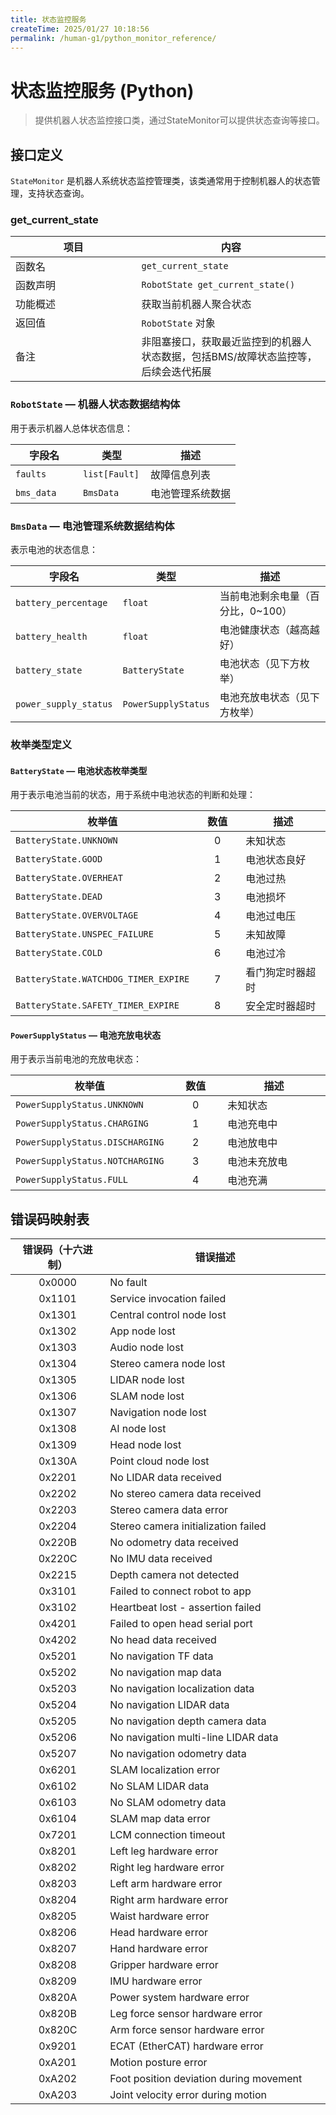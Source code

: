 ```yaml
---
title: 状态监控服务
createTime: 2025/01/27 10:18:56
permalink: /human-g1/python_monitor_reference/
---
```


# 状态监控服务 (Python)

> 提供机器人状态监控接口类，通过StateMonitor可以提供状态查询等接口。

## 接口定义
`StateMonitor` 是机器人系统状态监控管理类，该类通常用于控制机器人的状态管理，支持状态查询。

### get_current_state
<table style="width: 100%; table-layout: fixed; border-collapse: collapse;">
  <thead>
    <tr>
      <th style="width: 40%; text-align: center;"><strong>项目</strong></th>
      <th style="width: 60%; text-align: center;"><strong>内容</strong></th>
    </tr>
  </thead>
  <tbody>
    <tr>
      <td style="text-align: left;">函数名</td>
      <td style="text-align: left;"><code>get_current_state</code></td>
    </tr>
    <tr>
      <td style="text-align: left;">函数声明</td>
      <td style="text-align: left;"><code>RobotState get_current_state()</code></td>
    </tr>
    <tr>
      <td style="text-align: left;">功能概述</td>
      <td style="text-align: left;">获取当前机器人聚合状态</td>
    </tr>
    <tr>
      <td style="text-align: left;">返回值</td>
      <td style="text-align: left;"><code>RobotState</code> 对象</td>
    </tr>
    <tr>
      <td style="text-align: left;">备注</td>
      <td style="text-align: left;">非阻塞接口，获取最近监控到的机器人状态数据，包括BMS/故障状态监控等，后续会迭代拓展</td>
    </tr>
  </tbody>
</table>

### `RobotState` — 机器人状态数据结构体

用于表示机器人总体状态信息：

<table style="width: 100%; table-layout: fixed; border-collapse: collapse;">
  <thead>
    <tr>
      <th style="width: 30%; text-align: center;"><strong>字段名</strong></th>
      <th style="width: 30%; text-align: center;"><strong>类型</strong></th>
      <th style="width: 40%; text-align: center;"><strong>描述</strong></th>
    </tr>
  </thead>
  <tbody>
    <tr>
      <td style="text-align: left;"><code>faults</code></td>
      <td style="text-align: left;"><code>list[Fault]</code></td>
      <td style="text-align: left;">故障信息列表</td>
    </tr>
    <tr>
      <td style="text-align: left;"><code>bms_data</code></td>
      <td style="text-align: left;"><code>BmsData</code></td>
      <td style="text-align: left;">电池管理系统数据</td>
    </tr>
  </tbody>
</table>

### `BmsData` — 电池管理系统数据结构体

表示电池的状态信息：

<table style="width: 100%; table-layout: fixed; border-collapse: collapse;">
  <thead>
    <tr>
      <th style="width: 30%; text-align: center;"><strong>字段名</strong></th>
      <th style="width: 30%; text-align: center;"><strong>类型</strong></th>
      <th style="width: 40%; text-align: center;"><strong>描述</strong></th>
    </tr>
  </thead>
  <tbody>
    <tr>
      <td style="text-align: left;"><code>battery_percentage</code></td>
      <td style="text-align: left;"><code>float</code></td>
      <td style="text-align: left;">当前电池剩余电量（百分比，0~100）</td>
    </tr>
    <tr>
      <td style="text-align: left;"><code>battery_health</code></td>
      <td style="text-align: left;"><code>float</code></td>
      <td style="text-align: left;">电池健康状态（越高越好）</td>
    </tr>
    <tr>
      <td style="text-align: left;"><code>battery_state</code></td>
      <td style="text-align: left;"><code>BatteryState</code></td>
      <td style="text-align: left;">电池状态（见下方枚举）</td>
    </tr>
    <tr>
      <td style="text-align: left;"><code>power_supply_status</code></td>
      <td style="text-align: left;"><code>PowerSupplyStatus</code></td>
      <td style="text-align: left;">电池充放电状态（见下方枚举）</td>
    </tr>
  </tbody>
</table>

### 枚举类型定义

#### `BatteryState` — 电池状态枚举类型

用于表示电池当前的状态，用于系统中电池状态的判断和处理：

<table style="width: 100%; table-layout: fixed; border-collapse: collapse;">
  <thead>
    <tr>
      <th style="width: 40%; text-align: center;"><strong>枚举值</strong></th>
      <th style="width: 20%; text-align: center;"><strong>数值</strong></th>
      <th style="width: 40%; text-align: center;"><strong>描述</strong></th>
    </tr>
  </thead>
  <tbody>
    <tr>
      <td style="text-align: left;"><code>BatteryState.UNKNOWN</code></td>
      <td style="text-align: center;">0</td>
      <td style="text-align: left;">未知状态</td>
    </tr>
    <tr>
      <td style="text-align: left;"><code>BatteryState.GOOD</code></td>
      <td style="text-align: center;">1</td>
      <td style="text-align: left;">电池状态良好</td>
    </tr>
    <tr>
      <td style="text-align: left;"><code>BatteryState.OVERHEAT</code></td>
      <td style="text-align: center;">2</td>
      <td style="text-align: left;">电池过热</td>
    </tr>
    <tr>
      <td style="text-align: left;"><code>BatteryState.DEAD</code></td>
      <td style="text-align: center;">3</td>
      <td style="text-align: left;">电池损坏</td>
    </tr>
    <tr>
      <td style="text-align: left;"><code>BatteryState.OVERVOLTAGE</code></td>
      <td style="text-align: center;">4</td>
      <td style="text-align: left;">电池过电压</td>
    </tr>
    <tr>
      <td style="text-align: left;"><code>BatteryState.UNSPEC_FAILURE</code></td>
      <td style="text-align: center;">5</td>
      <td style="text-align: left;">未知故障</td>
    </tr>
    <tr>
      <td style="text-align: left;"><code>BatteryState.COLD</code></td>
      <td style="text-align: center;">6</td>
      <td style="text-align: left;">电池过冷</td>
    </tr>
    <tr>
      <td style="text-align: left;"><code>BatteryState.WATCHDOG_TIMER_EXPIRE</code></td>
      <td style="text-align: center;">7</td>
      <td style="text-align: left;">看门狗定时器超时</td>
    </tr>
    <tr>
      <td style="text-align: left;"><code>BatteryState.SAFETY_TIMER_EXPIRE</code></td>
      <td style="text-align: center;">8</td>
      <td style="text-align: left;">安全定时器超时</td>
    </tr>
  </tbody>
</table>

#### `PowerSupplyStatus` — 电池充放电状态

用于表示当前电池的充放电状态：

<table style="width: 100%; table-layout: fixed; border-collapse: collapse;">
  <thead>
    <tr>
      <th style="width: 40%; text-align: center;"><strong>枚举值</strong></th>
      <th style="width: 20%; text-align: center;"><strong>数值</strong></th>
      <th style="width: 40%; text-align: center;"><strong>描述</strong></th>
    </tr>
  </thead>
  <tbody>
    <tr>
      <td style="text-align: left;"><code>PowerSupplyStatus.UNKNOWN</code></td>
      <td style="text-align: center;">0</td>
      <td style="text-align: left;">未知状态</td>
    </tr>
    <tr>
      <td style="text-align: left;"><code>PowerSupplyStatus.CHARGING</code></td>
      <td style="text-align: center;">1</td>
      <td style="text-align: left;">电池充电中</td>
    </tr>
    <tr>
      <td style="text-align: left;"><code>PowerSupplyStatus.DISCHARGING</code></td>
      <td style="text-align: center;">2</td>
      <td style="text-align: left;">电池放电中</td>
    </tr>
    <tr>
      <td style="text-align: left;"><code>PowerSupplyStatus.NOTCHARGING</code></td>
      <td style="text-align: center;">3</td>
      <td style="text-align: left;">电池未充放电</td>
    </tr>
    <tr>
      <td style="text-align: left;"><code>PowerSupplyStatus.FULL</code></td>
      <td style="text-align: center;">4</td>
      <td style="text-align: left;">电池充满</td>
    </tr>
  </tbody>
</table>

## 错误码映射表

<table style="width: 100%; table-layout: fixed; border-collapse: collapse;">
  <thead>
    <tr>
      <th style="width: 30%; text-align: center;"><strong>错误码（十六进制）</strong></th>
      <th style="width: 70%; text-align: center;"><strong>错误描述</strong></th>
    </tr>
  </thead>
  <tbody>
    <tr>
      <td style="text-align: center;">0x0000</td>
      <td style="text-align: left;">No fault</td>
    </tr>
    <tr>
      <td style="text-align: center;">0x1101</td>
      <td style="text-align: left;">Service invocation failed</td>
    </tr>
    <tr>
      <td style="text-align: center;">0x1301</td>
      <td style="text-align: left;">Central control node lost</td>
    </tr>
    <tr>
      <td style="text-align: center;">0x1302</td>
      <td style="text-align: left;">App node lost</td>
    </tr>
    <tr>
      <td style="text-align: center;">0x1303</td>
      <td style="text-align: left;">Audio node lost</td>
    </tr>
    <tr>
      <td style="text-align: center;">0x1304</td>
      <td style="text-align: left;">Stereo camera node lost</td>
    </tr>
    <tr>
      <td style="text-align: center;">0x1305</td>
      <td style="text-align: left;">LIDAR node lost</td>
    </tr>
    <tr>
      <td style="text-align: center;">0x1306</td>
      <td style="text-align: left;">SLAM node lost</td>
    </tr>
    <tr>
      <td style="text-align: center;">0x1307</td>
      <td style="text-align: left;">Navigation node lost</td>
    </tr>
    <tr>
      <td style="text-align: center;">0x1308</td>
      <td style="text-align: left;">AI node lost</td>
    </tr>
    <tr>
      <td style="text-align: center;">0x1309</td>
      <td style="text-align: left;">Head node lost</td>
    </tr>
    <tr>
      <td style="text-align: center;">0x130A</td>
      <td style="text-align: left;">Point cloud node lost</td>
    </tr>
    <tr>
      <td style="text-align: center;">0x2201</td>
      <td style="text-align: left;">No LIDAR data received</td>
    </tr>
    <tr>
      <td style="text-align: center;">0x2202</td>
      <td style="text-align: left;">No stereo camera data received</td>
    </tr>
    <tr>
      <td style="text-align: center;">0x2203</td>
      <td style="text-align: left;">Stereo camera data error</td>
    </tr>
    <tr>
      <td style="text-align: center;">0x2204</td>
      <td style="text-align: left;">Stereo camera initialization failed</td>
    </tr>
    <tr>
      <td style="text-align: center;">0x220B</td>
      <td style="text-align: left;">No odometry data received</td>
    </tr>
    <tr>
      <td style="text-align: center;">0x220C</td>
      <td style="text-align: left;">No IMU data received</td>
    </tr>
    <tr>
      <td style="text-align: center;">0x2215</td>
      <td style="text-align: left;">Depth camera not detected</td>
    </tr>
    <tr>
      <td style="text-align: center;">0x3101</td>
      <td style="text-align: left;">Failed to connect robot to app</td>
    </tr>
    <tr>
      <td style="text-align: center;">0x3102</td>
      <td style="text-align: left;">Heartbeat lost - assertion failed</td>
    </tr>
    <tr>
      <td style="text-align: center;">0x4201</td>
      <td style="text-align: left;">Failed to open head serial port</td>
    </tr>
    <tr>
      <td style="text-align: center;">0x4202</td>
      <td style="text-align: left;">No head data received</td>
    </tr>
    <tr>
      <td style="text-align: center;">0x5201</td>
      <td style="text-align: left;">No navigation TF data</td>
    </tr>
    <tr>
      <td style="text-align: center;">0x5202</td>
      <td style="text-align: left;">No navigation map data</td>
    </tr>
    <tr>
      <td style="text-align: center;">0x5203</td>
      <td style="text-align: left;">No navigation localization data</td>
    </tr>
    <tr>
      <td style="text-align: center;">0x5204</td>
      <td style="text-align: left;">No navigation LIDAR data</td>
    </tr>
    <tr>
      <td style="text-align: center;">0x5205</td>
      <td style="text-align: left;">No navigation depth camera data</td>
    </tr>
    <tr>
      <td style="text-align: center;">0x5206</td>
      <td style="text-align: left;">No navigation multi-line LIDAR data</td>
    </tr>
    <tr>
      <td style="text-align: center;">0x5207</td>
      <td style="text-align: left;">No navigation odometry data</td>
    </tr>
    <tr>
      <td style="text-align: center;">0x6201</td>
      <td style="text-align: left;">SLAM localization error</td>
    </tr>
    <tr>
      <td style="text-align: center;">0x6102</td>
      <td style="text-align: left;">No SLAM LIDAR data</td>
    </tr>
    <tr>
      <td style="text-align: center;">0x6103</td>
      <td style="text-align: left;">No SLAM odometry data</td>
    </tr>
    <tr>
      <td style="text-align: center;">0x6104</td>
      <td style="text-align: left;">SLAM map data error</td>
    </tr>
    <tr>
      <td style="text-align: center;">0x7201</td>
      <td style="text-align: left;">LCM connection timeout</td>
    </tr>
    <tr>
      <td style="text-align: center;">0x8201</td>
      <td style="text-align: left;">Left leg hardware error</td>
    </tr>
    <tr>
      <td style="text-align: center;">0x8202</td>
      <td style="text-align: left;">Right leg hardware error</td>
    </tr>
    <tr>
      <td style="text-align: center;">0x8203</td>
      <td style="text-align: left;">Left arm hardware error</td>
    </tr>
    <tr>
      <td style="text-align: center;">0x8204</td>
      <td style="text-align: left;">Right arm hardware error</td>
    </tr>
    <tr>
      <td style="text-align: center;">0x8205</td>
      <td style="text-align: left;">Waist hardware error</td>
    </tr>
    <tr>
      <td style="text-align: center;">0x8206</td>
      <td style="text-align: left;">Head hardware error</td>
    </tr>
    <tr>
      <td style="text-align: center;">0x8207</td>
      <td style="text-align: left;">Hand hardware error</td>
    </tr>
    <tr>
      <td style="text-align: center;">0x8208</td>
      <td style="text-align: left;">Gripper hardware error</td>
    </tr>
    <tr>
      <td style="text-align: center;">0x8209</td>
      <td style="text-align: left;">IMU hardware error</td>
    </tr>
    <tr>
      <td style="text-align: center;">0x820A</td>
      <td style="text-align: left;">Power system hardware error</td>
    </tr>
    <tr>
      <td style="text-align: center;">0x820B</td>
      <td style="text-align: left;">Leg force sensor hardware error</td>
    </tr>
    <tr>
      <td style="text-align: center;">0x820C</td>
      <td style="text-align: left;">Arm force sensor hardware error</td>
    </tr>
    <tr>
      <td style="text-align: center;">0x9201</td>
      <td style="text-align: left;">ECAT (EtherCAT) hardware error</td>
    </tr>
    <tr>
      <td style="text-align: center;">0xA201</td>
      <td style="text-align: left;">Motion posture error</td>
    </tr>
    <tr>
      <td style="text-align: center;">0xA202</td>
      <td style="text-align: left;">Foot position deviation during movement</td>
    </tr>
    <tr>
      <td style="text-align: center;">0xA203</td>
      <td style="text-align: left;">Joint velocity error during motion</td>
    </tr>
  </tbody>
</table>
